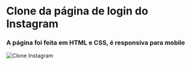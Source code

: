 # Clone da página de login do Instagram
<h3> A página foi feita em HTML e CSS, é responsiva para mobile</h3>

![Clone Instagram](https://github.com/user-attachments/assets/d641ffb2-9519-4916-b1f8-ef505539bd6e)
